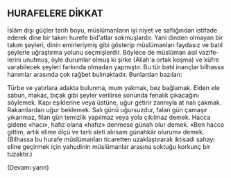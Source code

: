 ## HURAFELERE DİKKAT

İslâm dışı güçler tarih boyu, müslümanların iyi niyet ve saflığından istifade ederek di­ne bir takım hurefe bid'atlar sokmuşlardır. Yani dinden olmayan bir takım şeyleri, dinin emirleriymiş gibi gösterip müslümanları fay­dasız ve batıl şeylerle uğraştırma yolunu seçmişlerdir. Böylece de müslüman asıl vazife­lerini unutmuş, öyle durumlar olmuş ki şirke (Allah'a ortak koşma) ve küfre varabilecek şeyleri farkında olmadan yapmıştır. Bu tür batıl inançlar bilhassa hanımlar arasında çok rağbet bulmaktadır. Bunlardan bazıları:

Türbe ve yatırlara adakta bulunma, mum yakmak, bez bağlamak. Elden ele sabun, ma­kas, bıçak gibi şeyler verilirse sonunda fena­lık çıkacağını söylemek. Kapı eşiklerine veya üstüne, uğur getirir zannıyla at nalı çakmak. Rakamlardan uğur beklemek. Salı günü uğur­suzdur, falan gün çamaşır yıkanmaz, filan gün temizlik yapılmaz veya yola çıkılmaz demek. Hacca gidene «hacı», hafız olana «hafız» denmese günah olur demek. «Ben hacca gittim, artık elime ölçü ve tartı aleti alırsam günahkâr olurum» demek. (Bilhassa bu hurafe müslü­manları ticaretten uzaklaştırarak iktisadi sa­hayı eline geçirmek için yahudinin müslümanlar arasına soktuğu korkunç bir tuzaktır.)

(Devamı yarın)
